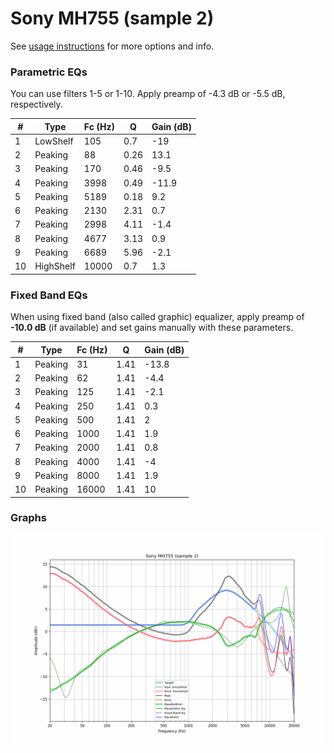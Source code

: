 # Sony MH755 (sample 2)
See [usage instructions](https://github.com/jaakkopasanen/AutoEq#usage) for more options and info.

### Parametric EQs
You can use filters 1-5 or 1-10. Apply preamp of -4.3 dB or -5.5 dB, respectively.

|   # | Type      |   Fc (Hz) |    Q |   Gain (dB) |
|-----|-----------|-----------|------|-------------|
|   1 | LowShelf  |       105 | 0.7  |       -19   |
|   2 | Peaking   |        88 | 0.26 |        13.1 |
|   3 | Peaking   |       170 | 0.46 |        -9.5 |
|   4 | Peaking   |      3998 | 0.49 |       -11.9 |
|   5 | Peaking   |      5189 | 0.18 |         9.2 |
|   6 | Peaking   |      2130 | 2.31 |         0.7 |
|   7 | Peaking   |      2998 | 4.11 |        -1.4 |
|   8 | Peaking   |      4677 | 3.13 |         0.9 |
|   9 | Peaking   |      6689 | 5.96 |        -2.1 |
|  10 | HighShelf |     10000 | 0.7  |         1.3 |

### Fixed Band EQs
When using fixed band (also called graphic) equalizer, apply preamp of **-10.0 dB** (if available) and set gains manually with these parameters.

|   # | Type    |   Fc (Hz) |    Q |   Gain (dB) |
|-----|---------|-----------|------|-------------|
|   1 | Peaking |        31 | 1.41 |       -13.8 |
|   2 | Peaking |        62 | 1.41 |        -4.4 |
|   3 | Peaking |       125 | 1.41 |        -2.1 |
|   4 | Peaking |       250 | 1.41 |         0.3 |
|   5 | Peaking |       500 | 1.41 |         2   |
|   6 | Peaking |      1000 | 1.41 |         1.9 |
|   7 | Peaking |      2000 | 1.41 |         0.8 |
|   8 | Peaking |      4000 | 1.41 |        -4   |
|   9 | Peaking |      8000 | 1.41 |         1.9 |
|  10 | Peaking |     16000 | 1.41 |        10   |

### Graphs
![](./Sony%20MH755%20(sample%202).png)
